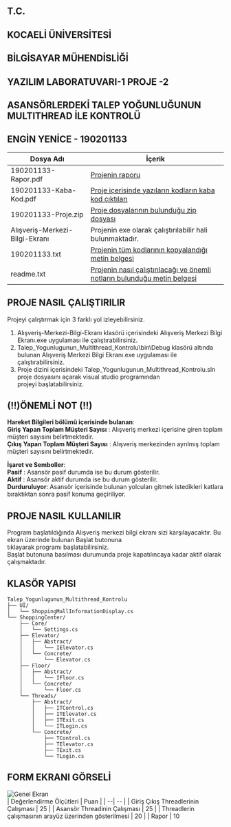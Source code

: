 ## T.C.
## KOCAELİ ÜNİVERSİTESİ
## BİLGİSAYAR MÜHENDİSLİĞİ
## YAZILIM LABORATUVARI-1 PROJE -2
## ASANSÖRLERDEKİ TALEP YOĞUNLUĞUNUN MULTITHREAD İLE KONTROLÜ
## ENGİN YENİCE - 190201133

|Dosya Adı| İçerik  |
|--|--|
|  190201133-Rapor.pdf  | [Projenin raporu](https://github.com/enginyenice/Talep_Yogunlugunun_Multithread_Kontrolu-YazLab-1-Proje-2/blob/master/D%C3%B6k%C3%BCmanlar/Teslim%20Dosyalar%C4%B1/190201133-Rapor.pdf) |
|  190201133-Kaba-Kod.pdf  | [Proje içerisinde yazıların kodların kaba kod çıktıları](https://github.com/enginyenice/Talep_Yogunlugunun_Multithread_Kontrolu-YazLab-1-Proje-2/blob/master/D%C3%B6k%C3%BCmanlar/Teslim%20Dosyalar%C4%B1/190201133-Kaba-Kod.pdf) |
|  190201133-Proje.zip  | [Proje dosyalarının bulunduğu zip dosyası](https://github.com/enginyenice/Talep_Yogunlugunun_Multithread_Kontrolu-YazLab-1-Proje-2/blob/master/D%C3%B6k%C3%BCmanlar/Teslim%20Dosyalar%C4%B1/190201133-Proje.zip) |
|  Alışveriş-Merkezi-Bilgi-Ekranı  | Projenin exe olarak çalıştırılabilir hali bulunmaktadır. |
|  190201133.txt | [Projenin tüm kodlarının kopyalandığı metin belgesi](https://github.com/enginyenice/Talep_Yogunlugunun_Multithread_Kontrolu-YazLab-1-Proje-2/blob/master/D%C3%B6k%C3%BCmanlar/Teslim%20Dosyalar%C4%B1/190201133.txt) |
|  readme.txt  | [Projenin nasıl çalıştırılacağı ve önemli notların bulunduğu metin belgesi](https://github.com/enginyenice/Talep_Yogunlugunun_Multithread_Kontrolu-YazLab-1-Proje-2/blob/master/D%C3%B6k%C3%BCmanlar/Teslim%20Dosyalar%C4%B1/readme.txt)			 |

	

## PROJE NASIL ÇALIŞTIRILIR													
																
Projeyi çalıştırmak için 3 farklı yol izleyebilirsiniz.									
																
1. Alışveriş-Merkezi-Bilgi-Ekranı klasörü içerisindeki Alışveriş Merkezi Bilgi Ekranı.exe uygulaması ile çalıştırabilirsiniz.	
2.  Talep_Yogunlugunun_Multithread_Kontrolu\bin\Debug klasörü altında bulunan Alışveriş Merkezi Bilgi Ekranı.exe uygulaması	
ile çalıştırabilirsiniz.													
3. Proje dizini içerisindeki Talep_Yogunlugunun_Multithread_Kontrolu.sln proje dosyasını açarak visual studio programından 	
projeyi başlatabilirsiniz.													

## (!!)ÖNEMLİ NOT (!!)
**Hareket Bilgileri bölümü içerisinde bulanan**:											
**Giriş Yapan Toplam Müşteri Sayısı** : Alışveriş merkezi içerisine giren toplam müşteri sayısını belirtmektedir.			
**Çıkış Yapan Toplam Müşteri Sayısı** : Alışveriş merkezinden ayrılmış toplam müşteri sayısını belirtmektedir.			
																
**İşaret ve Semboller**:														
**Pasif**       : Asansör pasif durumda ise bu durum gösterilir.									
**Aktif**       : Asansör aktif durumda ise bu durum gösterilir.									
**Durduruluyor**: Asansör içerisinde bulunan yolcuları gitmek istedikleri katlara bıraktıktan sonra pasif konuma geçiriliyor.	


## PROJE NASIL KULLANILIR														
Program başlatıldığında Alışveriş merkezi bilgi ekranı sizi karşılayacaktır. Bu ekran üzerinde bulunan Başlat butonuna 	
tıklayarak programı başlatabilirsiniz.												
Başlat butonuna basılması durumunda proje kapatılıncaya kadar aktif olarak çalışmaktadır.		

## KLASÖR YAPISI
```plaintext
Talep_Yogunlugunun_Multithread_Kontrolu
├── UI/
│   └── ShoppingMallInformationDisplay.cs
└── ShoppingCenter/
	├── Core/
	│	└── Settings.cs
	├── Elevator/
	│	├── Abstract/
	│	│	└── IElevator.cs
	│	└── Concrete/
	│		└── Elevator.cs
	├── Floor/
	│	├── Abstract/
	│	│	└── IFloor.cs
	│	└── Concrete/
	│		└── Floor.cs
	└── Threads/
		├── Abstract/
		│	├── ITControl.cs
		│	├── ITElevator.cs
		│	├── ITExit.cs
		│	└── ITLogin.cs
		└── Concrete/
			├── TControl.cs
			├── TElevator.cs
			├── TExit.cs
			└── TLogin.cs
```		
 
 ## FORM EKRANI GÖRSELİ
 ![Genel Ekran](https://github.com/enginyenice/Talep_Yogunlugunun_Multithread_Kontrolu-YazLab-1-Proje-2/blob/master/D%C3%B6k%C3%BCmanlar/D%C3%B6k%C3%BCmanlar/Proje%20Resimleri/GenelForm.png)	
| Değerlendirme Ölçütleri | Puan |
| --| -- |
| Giriş Çıkış Threadlerinin Çalışması | 25 |
| Asansör Threadinin Çalışması | 25 |
| Threadlerin çalışmasının arayüz üzerinden gösterilmesi | 20 |
| Rapor | 10
